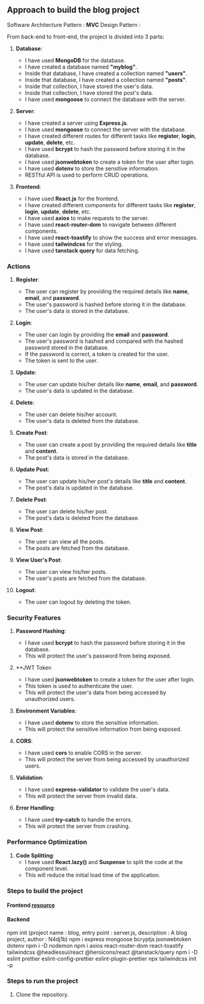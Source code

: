 ## Approach to build the blog project

Software Architecture Pattern : **MVC**
Design Pattern :

From back-end to front-end, the project is divided into 3 parts:

1. **Database**:
    - I have used **MongoDB** for the database.
    - I have created a database named **"myblog"**.
    - Inside that database, I have created a collection named **"users"**.
    - Inside that database, I have created a collection named **"posts"**.
    - Inside that collection, I have stored the user's data.
    - Inside that collection, I have stored the post's data.
    - I have used **mongoose** to connect the database with the server.

2. **Server**:
    - I have created a server using **Express.js**.
    - I have used **mongoose** to connect the server with the database.
    - I have created different routes for different tasks like **register**, **login**, **update**, **delete**, etc.
    - I have used **bcrypt** to hash the password before storing it in the database.
    - I have used **jsonwebtoken** to create a token for the user after login.
    - I have used **dotenv** to store the sensitive information.
    - RESTful API is used to perform CRUD operations.

3. **Frontend**:
    - I have used **React.js** for the frontend.
    - I have created different components for different tasks like **register**, **login**, **update**, **delete**, etc.
    - I have used **axios** to make requests to the server.
    - I have used **react-router-dom** to navigate between different components.
    - I have used **react-toastify** to show the success and error messages.
    - I have used **tailwindcss** for the styling.
    - I have used **tanstack query** for data fetching.

### Actions

1. **Register**:
    - The user can register by providing the required details like **name**, **email**, and **password**.
    - The user's password is hashed before storing it in the database.
    - The user's data is stored in the database.

2. **Login**:
    - The user can login by providing the **email** and **password**.
    - The user's password is hashed and compared with the hashed password stored in the database.
    - If the password is correct, a token is created for the user.
    - The token is sent to the user.

3. **Update**:
    - The user can update his/her details like **name**, **email**, and **password**.
    - The user's data is updated in the database.

4. **Delete**:
    - The user can delete his/her account.
    - The user's data is deleted from the database.

5. **Create Post**:
    - The user can create a post by providing the required details like **title** and **content**.
    - The post's data is stored in the database.

6. **Update Post**:
    - The user can update his/her post's details like **title** and **content**.
    - The post's data is updated in the database.

7. **Delete Post**:
    - The user can delete his/her post.
    - The post's data is deleted from the database.

8. **View Post**:
    - The user can view all the posts.
    - The posts are fetched from the database.

9. **View User's Post**:
    - The user can view his/her posts.
    - The user's posts are fetched from the database.

10. **Logout**:
    - The user can logout by deleting the token.

### Security Features

1. **Password Hashing**:
    - I have used **bcrypt** to hash the password before storing it in the database.
    - This will protect the user's password from being exposed.

2. **JWT Token
    - I have used **jsonwebtoken** to create a token for the user after login.
    - This token is used to authenticate the user.
    - This will protect the user's data from being accessed by unauthorized users.

3. **Environment Variables**:
    - I have used **dotenv** to store the sensitive information.
    - This will protect the sensitive information from being exposed.

4. **CORS**:
    - I have used **cors** to enable CORS in the server.
    - This will protect the server from being accessed by unauthorized users.

5. **Validation**:
    - I have used **express-validator** to validate the user's data.
    - This will protect the server from invalid data.

6. **Error Handling**:
    - I have used **try-catch** to handle the errors.
    - This will protect the server from crashing.

### Performance Optimization

1. **Code Splitting**:
    - I have used **React.lazy()** and **Suspense** to split the code at the component level.
    - This will reduce the initial load time of the application.

### Steps to build the project

#### Frontend [resource](https://tailwindcss.com/docs/guides/vite)

#### Backend

npm init (project name : blog, entry point : server.js, description : A blog project, author : N4dj1b)
npm i express mongoose bcryptjs jsonwebtoken dotenv
npm i -D nodemon
npm i axios react-router-dom react-toastify tailwindcss @headlessui/react @heroicons/react @tanstack/query
npm i -D eslint prettier eslint-config-prettier eslint-plugin-prettier
npx tailwindcss init -p

### Steps to run the project

1. Clone the repository.
